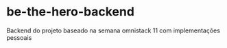 # be-the-hero-backend
Backend do projeto baseado na semana omnistack 11 com implementações pessoais

